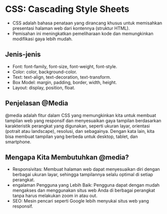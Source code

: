 # CSS: Cascading Style Sheets
- CSS adalah bahasa penataan yang dirancang khusus untuk memisahkan presentasi halaman web dari kontennya (struktur HTML).
- Pemisahan ini meningkatkan pemeliharaan kode dan memungkinkan modifikasi gaya lebih mudah.

## Jenis-jenis
- Font: font-family, font-size, font-weight, font-style.
- Color: color, background-color.
- Text: text-align, text-decoration, text-transform.
- Box Model: margin, padding, border, width, height.
- Layout: display, position, float.

## Penjelasan @Media
@media adalah fitur dalam CSS yang memungkinkan kita untuk membuat tampilan web yang responsif dan menyesuaikan gaya tampilan berdasarkan karakteristik perangkat yang digunakan, seperti ukuran layar, orientasi (potrait atau landscape), resolusi, dan sebagainya. Dengan kata lain, kita bisa membuat tampilan yang berbeda untuk desktop, tablet, dan smartphone.

## Mengapa Kita Membutuhkan @media?

- Responsivitas: Membuat halaman web dapat menyesuaikan diri dengan berbagai ukuran layar, sehingga tampilannya selalu optimal di setiap perangkat.
- engalaman Pengguna yang Lebih Baik: Pengguna dapat dengan mudah mengakses dan menggunakan situs web Anda di berbagai perangkat tanpa harus melakukan zoom in atau out.
- SEO: Mesin pencari seperti Google lebih menyukai situs web yang responsif.